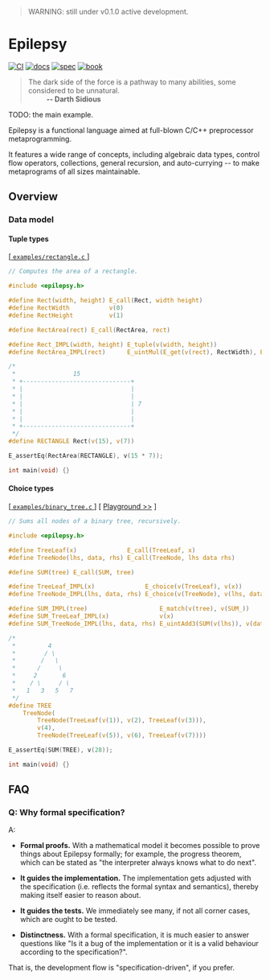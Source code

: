 > WARNING: still under v0.1.0 active development.

# Epilepsy

[![CI](https://github.com/Hirrolot/epilepsy/workflows/C/C++%20CI/badge.svg)](https://github.com/Hirrolot/epilepsy/actions)
[![docs](https://img.shields.io/badge/docs-readthedocs.io-blue)](https://epilepsy.readthedocs.io/en/latest/)
[![spec](https://img.shields.io/badge/spec-PDF-green)](https://github.com/Hirrolot/epilepsy/blob/master/spec/spec.pdf)
[![book](https://img.shields.io/badge/book-gitbook.io-pink)](https://hirrolot.gitbook.io/epilepsy/)

> The dark side of the force is a pathway to many abilities, some considered to be unnatural.<br>&emsp; &emsp; <b>-- Darth Sidious</b>

TODO: the main example.

Epilepsy is a functional language aimed at full-blown C/C++ preprocessor metaprogramming.

It features a wide range of concepts, including algebraic data types, control flow operators, collections, general recursion, and auto-currying -- to make metaprograms of all sizes maintainable.

## Overview

### Data model

#### Tuple types

[[ `examples/rectangle.c` ](examples/rectangle.c)]
```c
// Computes the area of a rectangle.

#include <epilepsy.h>

#define Rect(width, height) E_call(Rect, width height)
#define RectWidth           v(0)
#define RectHeight          v(1)

#define RectArea(rect) E_call(RectArea, rect)

#define Rect_IMPL(width, height) E_tuple(v(width, height))
#define RectArea_IMPL(rect)      E_uintMul(E_get(v(rect), RectWidth), E_get(v(rect), RectHeight))

/*
 *                15
 * +------------------------------+
 * |                              |
 * |                              |
 * |                              | 7
 * |                              |
 * |                              |
 * +------------------------------+
 */
#define RECTANGLE Rect(v(15), v(7))

E_assertEq(RectArea(RECTANGLE), v(15 * 7));

int main(void) {}
```

#### Choice types

[[ `examples/binary_tree.c` ](examples/binary_tree.c)] [ [Playground >>](https://godbolt.org/z/5xW5ne) ]

```c
// Sums all nodes of a binary tree, recursively.

#include <epilepsy.h>

#define TreeLeaf(x)              E_call(TreeLeaf, x)
#define TreeNode(lhs, data, rhs) E_call(TreeNode, lhs data rhs)

#define SUM(tree) E_call(SUM, tree)

#define TreeLeaf_IMPL(x)              E_choice(v(TreeLeaf), v(x))
#define TreeNode_IMPL(lhs, data, rhs) E_choice(v(TreeNode), v(lhs, data, rhs))

#define SUM_IMPL(tree)                    E_match(v(tree), v(SUM_))
#define SUM_TreeLeaf_IMPL(x)              v(x)
#define SUM_TreeNode_IMPL(lhs, data, rhs) E_uintAdd3(SUM(v(lhs)), v(data), SUM(v(rhs)))

/*
 *         4
 *        / \
 *       /   \
 *      /     \
 *     2       6
 *    / \     / \
 *   1   3   5   7
 */
#define TREE                                                                                       \
    TreeNode(                                                                                      \
        TreeNode(TreeLeaf(v(1)), v(2), TreeLeaf(v(3))),                                            \
        v(4),                                                                                      \
        TreeNode(TreeLeaf(v(5)), v(6), TreeLeaf(v(7))))

E_assertEq(SUM(TREE), v(28));

int main(void) {}
```

## FAQ

### Q: Why formal specification?

A:

 - **Formal proofs.** With a mathematical model it becomes possible to prove things about Epilepsy formally; for example, the progress theorem, which can be stated as "the interpreter always knows what to do next".

 - **It guides the implementation.** The implementation gets adjusted with the specification (i.e. reflects the formal syntax and semantics), thereby making itself easier to reason about.

 - **It guides the tests.** We immediately see many, if not all corner cases, which are ought to be tested.

 - **Distinctness.** With a formal specification, it is much easier to answer questions like "Is it a bug of the implementation or it is a valid behaviour according to the specification?".

That is, the development flow is "specification-driven", if you prefer.
